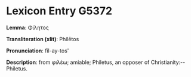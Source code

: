 # Lexicon Entry G5372

**Lemma**: Φίλητος

**Transliteration (xlit)**: Phílētos

**Pronunciation**: fil-ay-tos'

**Description**:
from φιλέω; amiable; Philetus, an opposer of Christianity:--Philetus.
